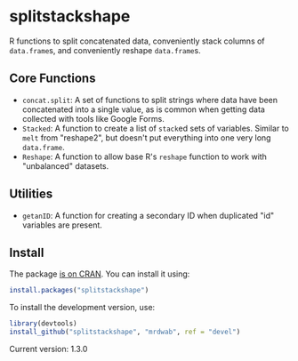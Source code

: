 # splitstackshape

R functions to split concatenated data, conveniently stack columns of `data.frame`s, and conveniently reshape `data.frame`s.

## Core Functions

* `concat.split`: A set of functions to split strings where data have been concatenated into a single value, as is common when getting data collected with tools like Google Forms.
* `Stacked`: A function to create a list of `stack`ed sets of variables. Similar to `melt` from "reshape2", but doesn't put everything into one very long `data.frame`.
* `Reshape`: A function to allow base R's `reshape` function to work with "unbalanced" datasets.

## Utilities

* `getanID`: A function for creating a secondary ID when duplicated "id" variables are present.

## Install

The package [is on CRAN](http://cran.r-project.org/web/packages/splitstackshape/index.html). You can install it using:

```r
install.packages("splitstackshape")
```

To install the development version, use:

```r
library(devtools)
install_github("splitstackshape", "mrdwab", ref = "devel")
```

Current version: 1.3.0
